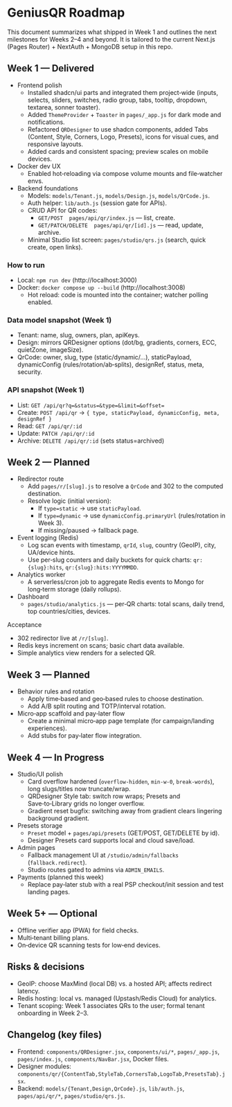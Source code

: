 # GeniusQR Roadmap

This document summarizes what shipped in Week 1 and outlines the next milestones for Weeks 2–4 and beyond. It is tailored to the current Next.js (Pages Router) + NextAuth + MongoDB setup in this repo.

## Week 1 — Delivered

- Frontend polish
  - Installed shadcn/ui parts and integrated them project‑wide (inputs, selects, sliders, switches, radio group, tabs, tooltip, dropdown, textarea, sonner toaster).
  - Added `ThemeProvider` + `Toaster` in `pages/_app.js` for dark mode and notifications.
  - Refactored `QRDesigner` to use shadcn components, added Tabs (Content, Style, Corners, Logo, Presets), icons for visual cues, and responsive layouts.
  - Added cards and consistent spacing; preview scales on mobile devices.
- Docker dev UX
  - Enabled hot‑reloading via compose volume mounts and file‑watcher envs.
- Backend foundations
  - Models: `models/Tenant.js`, `models/Design.js`, `models/QrCode.js`.
  - Auth helper: `lib/auth.js` (session gate for APIs).
  - CRUD API for QR codes:
    - `GET/POST  pages/api/qr/index.js` — list, create.
    - `GET/PATCH/DELETE  pages/api/qr/[id].js` — read, update, archive.
  - Minimal Studio list screen: `pages/studio/qrs.js` (search, quick create, open links).

### How to run

- Local: `npm run dev` (http://localhost:3000)
- Docker: `docker compose up --build` (http://localhost:3008)
  - Hot reload: code is mounted into the container; watcher polling enabled.

### Data model snapshot (Week 1)

- Tenant: name, slug, owners, plan, apiKeys.
- Design: mirrors QRDesigner options (dot/bg, gradients, corners, ECC, quietZone, imageSize).
- QrCode: owner, slug, type (static/dynamic/...), staticPayload, dynamicConfig (rules/rotation/ab‑splits), designRef, status, meta, security.

### API snapshot (Week 1)

- List: `GET /api/qr?q=&status=&type=&limit=&offset=`
- Create: `POST /api/qr` → `{ type, staticPayload, dynamicConfig, meta, designRef }`
- Read: `GET /api/qr/:id`
- Update: `PATCH /api/qr/:id`
- Archive: `DELETE /api/qr/:id` (sets status=archived)

## Week 2 — Planned

- Redirector route
  - Add `pages/r/[slug].js` to resolve a `QrCode` and 302 to the computed destination.
  - Resolve logic (initial version):
    - If `type=static` → use `staticPayload`.
    - If `type=dynamic` → use `dynamicConfig.primaryUrl` (rules/rotation in Week 3).
    - If missing/paused → fallback page.
- Event logging (Redis)
  - Log scan events with timestamp, `qrId`, `slug`, country (GeoIP), city, UA/device hints.
  - Use per‑slug counters and daily buckets for quick charts: `qr:{slug}:hits`, `qr:{slug}:hits:YYYYMMDD`.
- Analytics worker
  - A serverless/cron job to aggregate Redis events to Mongo for long‑term storage (daily rollups).
- Dashboard
  - `pages/studio/analytics.js` — per‑QR charts: total scans, daily trend, top countries/cities, devices.

Acceptance
- 302 redirector live at `/r/[slug]`.
- Redis keys increment on scans; basic chart data available.
- Simple analytics view renders for a selected QR.

## Week 3 — Planned

- Behavior rules and rotation
  - Apply time‑based and geo‑based rules to choose destination.
  - Add A/B split routing and TOTP/interval rotation.
- Micro‑app scaffold and pay‑later flow
  - Create a minimal micro‑app page template (for campaign/landing experiences).
  - Add stubs for pay‑later flow integration.

## Week 4 — In Progress

- Studio/UI polish
  - Card overflow hardened (`overflow-hidden`, `min-w-0`, `break-words`), long slugs/titles now truncate/wrap.
  - QRDesigner Style tab: switch row wraps; Presets and Save‑to‑Library grids no longer overflow.
  - Gradient reset bugfix: switching away from gradient clears lingering background gradient.
- Presets storage
  - `Preset` model + `pages/api/presets` (GET/POST, GET/DELETE by id).
  - Designer Presets card supports local and cloud save/load.
- Admin pages
  - Fallback management UI at `/studio/admin/fallbacks` (`fallback.redirect`).
  - Studio routes gated to admins via `ADMIN_EMAILS`.
- Payments (planned this week)
  - Replace pay‑later stub with a real PSP checkout/init session and test landing pages.

## Week 5+ — Optional

- Offline verifier app (PWA) for field checks.
- Multi‑tenant billing plans.
- On‑device QR scanning tests for low‑end devices.

## Risks & decisions

- GeoIP: choose MaxMind (local DB) vs. a hosted API; affects redirect latency.
- Redis hosting: local vs. managed (Upstash/Redis Cloud) for analytics.
- Tenant scoping: Week 1 associates QRs to the user; formal tenant onboarding in Week 2–3.

## Changelog (key files)

- Frontend: `components/QRDesigner.jsx`, `components/ui/*`, `pages/_app.js`, `pages/index.js`, `components/NavBar.jsx`, Docker files.
- Designer modules: `components/qr/{ContentTab,StyleTab,CornersTab,LogoTab,PresetsTab}.jsx`.
- Backend: `models/{Tenant,Design,QrCode}.js`, `lib/auth.js`, `pages/api/qr/*`, `pages/studio/qrs.js`.
